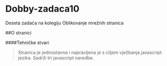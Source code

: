 # Dobby-zadaca10
Deseta zadaća na kolegiju Oblikovanje mrežnih stranica

##O stranici

####Tehničke stvari

>Stranica je jednostavna i napravljena je s ciljem vježbanja javascript jezika. Sadrži tri javascript naredbe.

